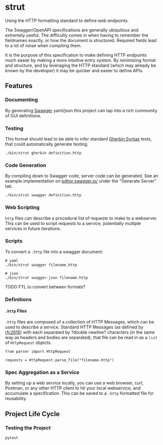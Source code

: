 # strut

Using the HTTP formatting standard to define web endpoints.

The Swagger/OpenAPI specifications are generally ubiquitous and extremely useful.  The 
difficulty comes in when having to remember the fieldnames exactly, or how the document
is structured.  Required fields lead to a lot of noise when compiling them.

It is the purpose of this specification to make defining HTTP endpoints much easier by 
making a more intuitive entry system.  By minimizing format and structure, and by leveraging
the HTTP standard (which may already be known by the developer) it may be quicker and easier
to define APIs.


## Features

### Documenting

By generating [Swagger](https://swagger.io/) yaml/json this project can tap into a rich
community of GUI definitions.

### Testing

This format should lead to be able to infer standard [Gherkin Syntax](https://docs.cucumber.io/gherkin/)
tests, that could automatically generate testing.

```
./bin/strut gherkin definition.http
```

### Code Generation

By compiling down to Swagger code, server code can be generated.  See an example implementation on 
[editor.swagger.io/](http://editor.swagger.io/) under the "Generate Server" tab.

```
./bin/strut swagger definition.http
```

### Web Scripting

`http` files can describe a procedural list of requests to make to a webserver. 
This can be used to script requests to a service, potentially multiple services 
in future iterations.

### Scripts

To convert a `.http` file into a swagger document:

```
# yaml
./bin/strut swagger filename.http

# json 
./bin/strut swagger-json filename.http

```

TODO FTL to convert between formats?

### Definitions

#### `.http` Files

`.http` files are composed of a collection of HTTP Messages, which can be used 
to describe a service.  Standard HTTP Messages (as defined by 
[rfc2616](https://tools.ietf.org/html/rfc2616)) with each separated by 
?double newline? characters (in the same way as headers and bodies are 
separated), that file can be read in as a `list` of `HttpRequest` objects.

```
from parser import HttpRequest

requests = HttpRequest.parse_file("filename.http")
```

### Spec Aggregation as a Service

By setting up a web service locally, you can use a web browser, curl, Postman, 
or any other HTTP client to hit your local webservice, and accumulate a 
specification.  This can be saved to a `.http` formatted file for reusability.


## Project Life Cycle

### Testing the Project

```
pytest
```

